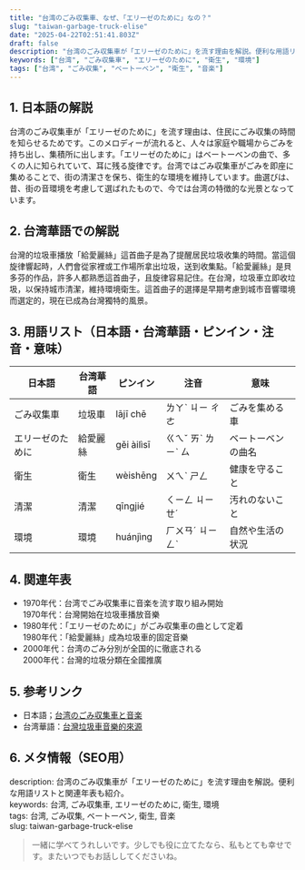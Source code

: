 ```yaml
---
title: "台湾のごみ収集車、なぜ、「エリーゼのために」なの？"
slug: "taiwan-garbage-truck-elise"
date: "2025-04-22T02:51:41.803Z"
draft: false
description: "台湾のごみ収集車が「エリーゼのために」を流す理由を解説。便利な用語リストと関連年表も紹介。"
keywords: ["台湾", "ごみ収集車", "エリーゼのために", "衛生", "環境"]
tags: ["台湾", "ごみ収集", "ベートーベン", "衛生", "音楽"]
---
```


## 1. 日本語の解説  
台湾のごみ収集車が「エリーゼのために」を流す理由は、住民にごみ収集の時間を知らせるためです。このメロディーが流れると、人々は家庭や職場からごみを持ち出し、集積所に出します。「エリーゼのために」はベートーベンの曲で、多くの人に知られていて、耳に残る旋律です。台湾ではごみ収集車がごみを即座に集めることで、街の清潔さを保ち、衛生的な環境を維持しています。曲選びは、昔、街の音環境を考慮して選ばれたもので、今では台湾の特徴的な光景となっています。

## 2. 台湾華語での解説  
台灣的垃圾車播放「給愛麗絲」這首曲子是為了提醒居民垃圾收集的時間。當這個旋律響起時，人們會從家裡或工作場所拿出垃圾，送到收集點。「給愛麗絲」是貝多芬的作品，許多人都熟悉這首曲子，且旋律容易記住。在台灣，垃圾車立即收垃圾，以保持城市清潔，維持環境衛生。這首曲子的選擇是早期考慮到城市音響環境而選定的，現在已成為台灣獨特的風景。

## 3. 用語リスト（日本語・台湾華語・ピンイン・注音・意味）  
| 日本語      | 台湾華語     | ピンイン   | 注音    | 意味             |
|------------|------------|-----------|---------|----------------|
| ごみ収集車  | 垃圾車      | lājī chē  | ㄌㄚˋ ㄐㄧ ㄔㄜ | ごみを集める車   |
| エリーゼのために | 給愛麗絲    | gěi àilìsī| ㄍㄟˇ ㄞˋ ㄌㄧˋ ㄙ| ベートーベンの曲名|
| 衛生        | 衛生        | wèishēng  | ㄨㄟˋ ㄕㄥ  | 健康を守ること   |
| 清潔        | 清潔        | qīngjié   | ㄑㄧㄥ ㄐㄧㄝˊ | 汚れのないこと   |
| 環境        | 環境        | huánjìng  | ㄏㄨㄢˊ ㄐㄧㄥˋ | 自然や生活の状況 |

## 4. 関連年表  
- 1970年代：台湾でごみ収集車に音楽を流す取り組み開始  
  1970年代：台灣開始在垃圾車播放音樂
- 1980年代：「エリーゼのために」がごみ収集車の曲として定着  
  1980年代：「給愛麗絲」成為垃圾車的固定音樂
- 2000年代：台湾のごみ分別が全国的に徹底される  
  2000年代：台灣的垃圾分類在全國推廣

## 5. 参考リンク  
- 日本語；[台湾のごみ収集車と音楽](https://www.travel.co.jp/guide/article/14993/)  
- 台湾華語：[台灣垃圾車音樂的來源](https://www.taiwan.net.tw/m1.aspx?sNo=0029355)

## 6. メタ情報（SEO用）  
description: 台湾のごみ収集車が「エリーゼのために」を流す理由を解説。便利な用語リストと関連年表も紹介。  
keywords: 台湾, ごみ収集車, エリーゼのために, 衛生, 環境  
tags: 台湾, ごみ収集, ベートーベン, 衛生, 音楽  
slug: taiwan-garbage-truck-elise

> 一緒に学べてうれしいです。少しでも役に立てたなら、私もとても幸せです。またいつでもお話ししてくださいね。